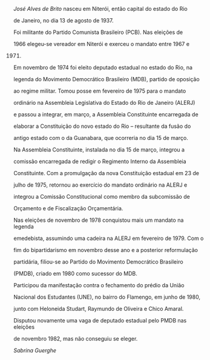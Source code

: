 

*José Alves de Brito* nasceu em Niterói, então capital do estado do Rio

de Janeiro, no dia 13 de agosto de 1937.



Foi militante do Partido Comunista Brasileiro (PCB). Nas eleições de

1966 elegeu-se vereador em Niterói e exerceu o mandato entre 1967 e

1971.



Em novembro de 1974 foi eleito deputado estadual no estado do Rio, na

legenda do Movimento Democrático Brasileiro (MDB), partido de oposição

ao regime militar. Tomou posse em fevereiro de 1975 para o mandato

ordinário na Assembleia Legislativa do Estado do Rio de Janeiro (ALERJ)

e passou a integrar, em março, a Assembleia Constituinte encarregada de

elaborar a Constituição do novo estado do Rio – resultante da fusão do

antigo estado com o da Guanabara, que ocorreria no dia 15 de março.



Na Assembleia Constituinte, instalada no dia 15 de março, integrou a

comissão encarregada de redigir o Regimento Interno da Assembleia

Constituinte. Com a promulgação da nova Constituição estadual em 23 de

julho de 1975, retornou ao exercício do mandato ordinário na ALERJ e

integrou a Comissão Constitucional como membro da subcomissão de

Orçamento e de Fiscalização Orçamentária.



Nas eleições de novembro de 1978 conquistou mais um mandato na legenda

emedebista, assumindo uma cadeira na ALERJ em fevereiro de 1979. Com o

fim do bipartidarismo em novembro desse ano e a posterior reformulação

partidária, filiou-se ao Partido do Movimento Democrático Brasileiro

(PMDB), criado em 1980 como sucessor do MDB.



Participou da manifestação contra o fechamento do prédio da União

Nacional dos Estudantes (UNE), no bairro do Flamengo, em junho de 1980,

junto com Heloneida Studart, Raymundo de Oliveira e Chico Amaral.



Disputou novamente uma vaga de deputado estadual pelo PMDB nas eleições

de novembro 1982, mas não conseguiu se eleger.



*Sabrina Guerghe*



